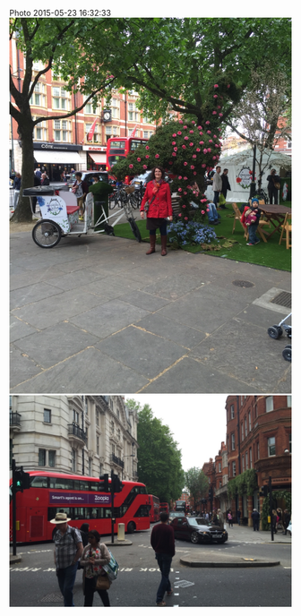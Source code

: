 <!--
title: Photo 2015-05-23 16:32:33
date: Sat May 23 2015 17:32:33 GMT+0100 (British Summer Time)
tags: 
-->
Photo 2015-05-23 16:32:33
![](119689239707-0.jpg)
![](119689239707-1.jpg)
